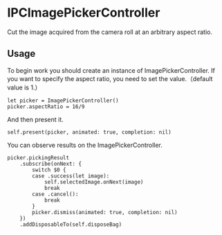 # IPCImagePickerController
Cut the image acquired from the camera roll at an arbitrary aspect ratio.


## Usage
To begin work you should create an instance of ImagePickerController.
If you want to specify the aspect ratio, you need to set the value.（default value is 1.）
```
let picker = ImagePickerController()
picker.aspectRatio = 16/9
```
And then present it.
```
self.present(picker, animated: true, completion: nil)
```

You can observe results on the ImagePickerController.
```
picker.pickingResult
    .subscribe(onNext: {
        switch $0 {
        case .success(let image):
            self.selectedImage.onNext(image)
            break
        case .cancel():
            break
        }
        picker.dismiss(animated: true, completion: nil)
    })
    .addDisposableTo(self.disposeBag)
```

